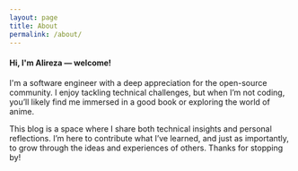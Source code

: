 ```yaml
---
layout: page
title: About
permalink: /about/
---
```


<h4>Hi, I'm Alireza — welcome!</h4>

I'm a software engineer with a deep appreciation for the open-source community. I enjoy tackling technical challenges, but when I’m not coding, you’ll likely find me immersed in a good book or exploring the world of anime.

This blog is a space where I share both technical insights and personal reflections. I’m here to contribute what I’ve learned, and just as importantly, to grow through the ideas and experiences of others. Thanks for stopping by!
